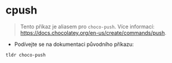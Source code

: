 # cpush

> Tento příkaz je aliasem pro `choco-push`.
> Více informací: <https://docs.chocolatey.org/en-us/create/commands/push>.

- Podívejte se na dokumentaci původního příkazu:

`tldr choco-push`
